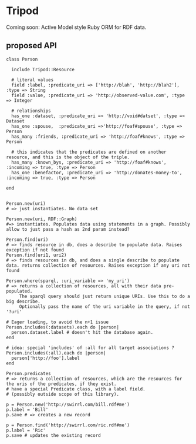 # Tripod

Coming soon: Active Model style Ruby ORM for RDF data.

## proposed API

    class Person

      include Tripod::Resource

      # literal values
      field :label, :predicate_uri => ['http://blah', 'http://blah2'], :type => String
      field :value, :predicate_uri => 'http://observed-value.com', :type => Integer

      # relationships
      has_one :dataset, :predicate_uri => 'http://void#datset', :type => Dataset
      has_one :spouse,  :predicate_uri =>'http://foaf#spouse', :type => Person
      has_many :friends, :predicate_uri => 'http://foaf#knows', :type => Person

      # this indicates that the predicates are defined on another resource, and this is the object of the triple.
      has_many :known_bys, :predicate_uri => 'http://foaf#knows', :incoming => true, :type => Person
      has_one :benefactor, :predicate_uri => 'http://donates-money-to', :incoming => true, :type => Person

    end


    Person.new(uri)
    # => just instantiates. No data set

    Person.new(uri, RDF::Graph)
    #=> instantiates. Populates data using statements in a graph. Possibly allow to just pass a hash as 2nd param instead?

    Person.find(uri)
    # => finds resource in db, does a describe to populate data. Raises exception if not found
    Person.find(uri1, uri2)
    # => finds resources in db, and does a single describe to populate data. returns collection of resources. Raises exception if any uri not found

    Person.where(sparql, :uri_variable => 'my_uri')
    # => returns a collection of resources, all with their data pre-populated.
         The sparql query should just return unique URIs. Use this to do a big describe.
         Optionally pass the name of the uri variable in the query, if not '?uri'

    # Eager loading, to avoid the n+1 issue
    Person.includes(:datasets).each do |person|
      person.dataset.label # doesn't hit the database again.
    end

    # idea: special 'includes' of :all for all target associations ?
    Person.includes(:all).each do |person|
      person['http://foo'].label
    end

    Person.predicates
    # => returns a collection of resources, which are the resources for the uris of the predicates, if they exist.
    # have a special Predicate class, with a label field.
    # (possibly outside scope of this library).

    p = Person.new('http://swirrl.com/bill.rdf#me')
    p.label = 'Bill'
    p.save # => creates a new record

    p = Person.find('http://swirrl.com/ric.rdf#me')
    p.label = 'Ric'
    p.save # updates the existing record

